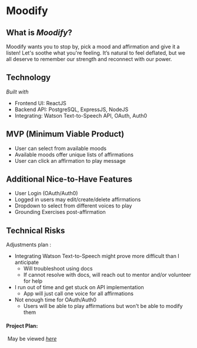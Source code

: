 # Moodify

## What is *Moodify*?

Moodify wants you to stop by, pick a mood and affirmation and give it a listen! Let's soothe what you're feeling. It’s natural to feel deflated, but we all deserve to remember our strength  and reconnect with our power. 

## Technology

*Built with*

- Frontend UI: ReactJS
- Backend API: PostgreSQL, ExpressJS, NodeJS
- Integrating: Watson Text-to-Speech API, OAuth, Auth0

## MVP (Minimum Viable Product)

- User can select from available moods
- Available moods offer unique lists of affirmations
- User can click an affirmation to play message

## Additional Nice-to-Have Features

- User Login (OAuth/Auth0)
- Logged in users may edit/create/delete affirmations
- Dropdown to select from different voices to play
- Grounding Exercises post-affirmation

## Technical Risks

Adjustments plan :

- Integrating Watson Text-to-Speech might prove more difficult than I anticipate
  - Will troubleshoot using docs
  - If cannot resolve with docs, will reach out to mentor and/or volunteer for help
- I run out of time and get stuck on API implementation
  - App will just call one voice for all affirmations
- Not enough time for OAuth/Auth0
  - Users will be able to play affirmations but won't be able to modify them

#### Project Plan:

​	May be viewed *[here](https://bit.ly/2KekAue)*